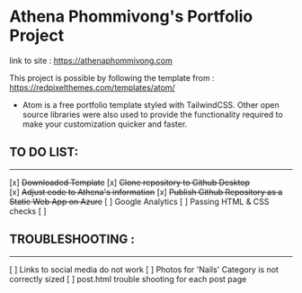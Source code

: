 # Athena Phommivong's Portfolio Project

link to site : https://athenaphommivong.com

This project is possible by following the template from : https://redpixelthemes.com/templates/atom/
- Atom is a free portfolio template styled with TailwindCSS. Other open source libraries were also used to provide the functionality required to make your customization quicker and faster.

## TO DO LIST:
---
[x] ~~Downloaded Template~~
[x] ~~Clone repository to Github Desktop~~  
[x] ~~Adjust code to Athena's information~~
[x] ~~Publish Github Repository as a Static Web App on Azure~~
[ ] Google Analytics
[ ] Passing HTML & CSS checks
[ ] 


## TROUBLESHOOTING :
---
[ ] Links to social media do not work
[ ] Photos for 'Nails' Category is not correctly sized
[ ] post.html trouble shooting for each post page